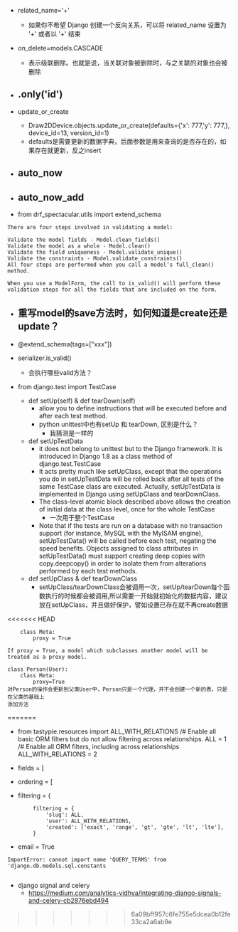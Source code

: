 - related_name='+'
    - 如果你不希望 Django 创建一个反向关系，可以将 related_name 设置为 '+' 或者以 '+' 结束

- on_delete=models.CASCADE
    - 表示级联删除。也就是说，当关联对象被删除时，与之关联的对象也会被删除

- .only('id')
    - 

- update_or_create
    - Draw2DDevice.objects.update_or_create(defaults={'x': 777,'y': 777,}, device_id=13, version_id=1)
    - defaults是需要更新的数据字典，后面参数是用来查询的是否存在的，如果存在就更新，反之insert

- auto_now
    - 
- auto_now_add
    - 

- from drf_spectacular.utils import extend_schema

```
There are four steps involved in validating a model:

Validate the model fields - Model.clean_fields()
Validate the model as a whole - Model.clean()
Validate the field uniqueness - Model.validate_unique()
Validate the constraints - Model.validate_constraints()
All four steps are performed when you call a model’s full_clean() method.

When you use a ModelForm, the call to is_valid() will perform these validation steps for all the fields that are included on the form. 
```

- 重写model的save方法时，如何知道是create还是update？
    -

- @extend_schema(tags=["xxx"])

- serializer.is_valid()
    - 会执行哪些valid方法？


- from django.test import TestCase
    - def setUp(self) & def tearDown(self)
        - allow you to define instructions that will be executed before and after each test method.
        - python unittest中也有setUp 和 tearDown, 区别是什么？
            - 我猜测是一样的
    - def setUpTestData
        - it does not belong to unittest but to the Django framework. It is introduced in Django 1.8 as a class method of django.test.TestCase
        - It acts pretty much like setUpClass, except that the operations you do in setUpTestData will be rolled back after all tests of the same TestCase class are executed. Actually, setUpTestData is implemented in Django using setUpClass and tearDownClass.
        - The class-level atomic block described above allows the creation of initial data at the class level, once for the whole TestCase
            - 一次用于整个TestCase
        - Note that if the tests are run on a database with no transaction support (for instance, MySQL with the MyISAM engine), setUpTestData() will be called before each test, negating the speed benefits.
        Objects assigned to class attributes in setUpTestData() must support creating deep copies with copy.deepcopy() in order to isolate them from alterations performed by each test methods.
    - def setUpClass  &   def tearDownClass
        - setUpClass/tearDownClass会被调用一次，setUp/tearDown每个函数执行的时候都会被调用,所以需要一开始就初始化的数据内容，建议放在setUpClass，并且做好保护，譬如设置已存在就不再create数据

<<<<<<< HEAD
```
    class Meta:
        proxy = True

If proxy = True, a model which subclasses another model will be treated as a proxy model.

class Person(User):
    class Meta:
        proxy=True
对Person的操作会更新到父类User中，Person只是一个代理，并不会创建一个新的表，只是在父类的基础上
添加方法
```
=======
- from tastypie.resources import ALL_WITH_RELATIONS
/# Enable all basic ORM filters but do not allow filtering across relationships.
ALL = 1
/# Enable all ORM filters, including across relationships
ALL_WITH_RELATIONS = 2

- fields = [
- ordering = [
- filtering = {
```
        filtering = {
            'slug': ALL,
            'user': ALL_WITH_RELATIONS,
            'created': ['exact', 'range', 'gt', 'gte', 'lt', 'lte'],
        }
```

- email = True

```
ImportError: cannot import name 'QUERY_TERMS' from 'django.db.models.sql.constants


```

- django signal and celery
    - https://medium.com/analytics-vidhya/integrating-django-signals-and-celery-cb2876ebd494

>>>>>>> 6a09bff957c6fe755e5dcea0b12fe33ca2a6ab9e

